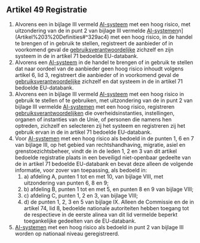 ## Artikel 49 Registratie

1. Alvorens een in bijlage III vermeld [AI-systeem](a3.md#^ai-systeem) met een hoog risico, met uitzondering van de in punt 2 van bijlage III vermelde [AI-systemen](a3.md#^ai-systeem)n](Artikel%203%20Definities#^329ac4) met een hoog risico, in de handel te brengen of in gebruik te stellen, registreert de aanbieder of in voorkomend geval de [gebruiksverantwoordelijke](a3.md#^gemachtigde) zichzelf en zijn systeem in de in artikel 71 bedoelde EU-databank.
2. Alvorens een [AI-systeem](a3.md#^ai-systeem) in de handel te brengen of in gebruik te stellen dat naar oordeel van de aanbieder geen hoog risico inhoudt volgens artikel 6, lid 3, registreert die aanbieder of in voorkomend geval de [gebruiksverantwoordelijke](a3.md#^gemachtigde) zichzelf en dat systeem in de in artikel 71 bedoelde EU-databank.
3. Alvorens een in bijlage III vermeld [AI-systeem](a3.md#^ai-systeem) met een hoog risico in gebruik te stellen of te gebruiken, met uitzondering van de in punt 2 van bijlage III vermelde [AI-systemen](a3.md#^ai-systeem) met een hoog risico, registreren [gebruiksverantwoordelijken](a3.md#^gebruiksverantwoordelijke) die overheidsinstanties, instellingen, organen of instanties van de Unie, of personen die namens hen optreden, zichzelf en selecteren zij het systeem en registreren zij het gebruik ervan in de in artikel 71 bedoelde EU-databank.
4. Voor [AI-systemen](a3.md#^ai-systeem) met een hoog risico als bedoeld in de punten 1, 6 en 7 van bijlage III, op het gebied van rechtshandhaving, migratie, asiel en grenstoezichtsbeheer, vindt de in de leden 1, 2 en 3 van dit artikel bedoelde registratie plaats in een beveiligd niet-openbaar gedeelte van de in artikel 71 bedoelde EU-databank en bevat deze alleen de volgende informatie, voor zover van toepassing, als bedoeld in:
   1. a) afdeling A, punten 1 tot en met 10, van bijlage VIII, met uitzondering van punten 6, 8 en 9;
   2. b) afdeling B, punten 1 tot en met 5, en punten 8 en 9 van bijlage VIII;
   3. c) afdeling C, punten 1, 2 en 3, van bijlage VIII;
   4. d) de punten 1, 2, 3 en 5 van bijlage IX.
      Alleen de Commissie en de in artikel 74, lid 8, bedoelde nationale autoriteiten hebben toegang tot de respectieve in de eerste alinea van dit lid vermelde beperkt toegankelijke gedeelten van de EU-databank.
5. [AI-systemen](a3.md#^ai-systeem) met een hoog risico als bedoeld in punt 2 van bijlage III worden op nationaal niveau geregistreerd.
